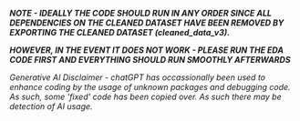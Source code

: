 ***NOTE - IDEALLY THE CODE SHOULD RUN IN ANY ORDER SINCE ALL DEPENDENCIES ON THE CLEANED DATASET HAVE BEEN REMOVED BY EXPORTING THE CLEANED DATASET (cleaned_data_v3).***

***HOWEVER, IN THE EVENT IT DOES NOT WORK - PLEASE RUN THE EDA CODE FIRST AND EVERYTHING SHOULD RUN SMOOTHLY AFTERWARDS***

*Generative AI Disclaimer - chatGPT has occassionally been used to enhance coding by the usage of unknown packages and debugging code. As such, some 'fixed' code has been copied over. As such there may be detection of AI usage.*
